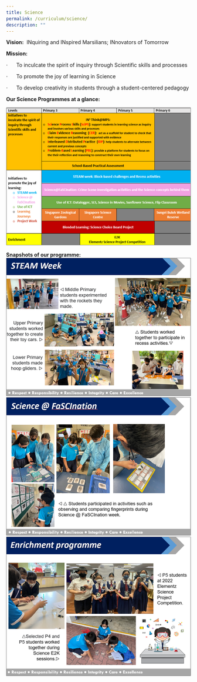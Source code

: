 ```yaml
---
title: Science
permalink: /curriculum/science/
description: ""
---
```

**Vision:**  INquiring and INspired Marsilians; INnovators of Tomorrow

**Mission:**  

·      To inculcate the spirit of inquiry through Scientific skills and processes

·      To promote the joy of learning in Science

·      To develop creativity in students through a student-centered pedagogy 

**Our Science Programmes at a glance:**

![](/images/Curriculum/science1.png)

**Snapshots of our programme:**
![](/images/Curriculum/science20.png)
![](/images/Curriculum/science3.png)
![](/images/Curriculum/science4.png)

